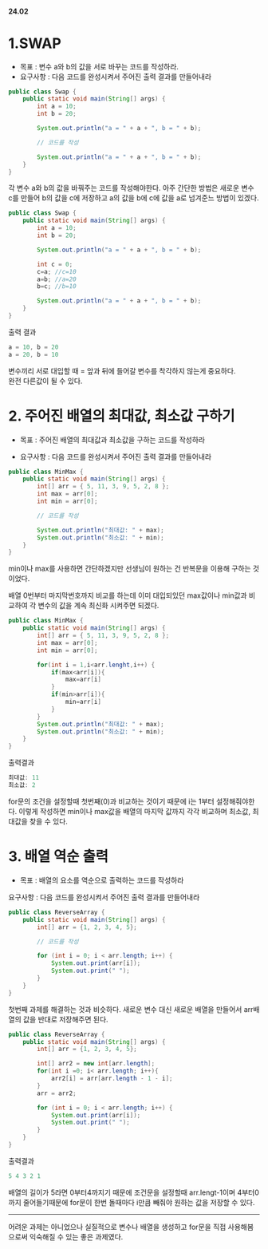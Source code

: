 #### 24.02
# 1.SWAP
- 목표 : 변수 a와 b의 값을 서로 바꾸는 코드를 작성하라.
- 요구사항 : 다음 코드를 완성시켜서 주어진 출력 결과를 만들어내라

```java
public class Swap {
    public static void main(String[] args) {
        int a = 10;
        int b = 20;

        System.out.println("a = " + a + ", b = " + b);

        // 코드를 작성

        System.out.println("a = " + a + ", b = " + b);
    }
}
```
각 변수 a와 b의 값을 바꿔주는 코드를 작성해야한다.
아주 간단한 방법은 새로운 변수 c를 만들어 b의 값을 c에 저장하고 a의 값을 b에 c에 값을 a로 넘겨준느 방법이 있겠다.
```java
public class Swap {
    public static void main(String[] args) {
        int a = 10;
        int b = 20;

        System.out.println("a = " + a + ", b = " + b);

        int c = 0;
        c=a; //c=10
        a=b; //a=20
        b=c; //b=10

        System.out.println("a = " + a + ", b = " + b);
    }
}
```
출력 결과
```java
a = 10, b = 20
a = 20, b = 10
```

변수끼리 서로 대입할 때 = 앞과 뒤에 들어갈 변수를 착각하지 않는게 중요하다.  
완전 다른값이 될 수 있다.

# 2. 주어진 배열의 최대값, 최소값 구하기

- 목표 : 주어진 배열의 최대값과 최소값을 구하는 코드를 작성하라

- 요구사항 : 다음 코드를 완성시켜서 주어진 출력 결과를 만들어내라
  
```java
public class MinMax {
    public static void main(String[] args) {
        int[] arr = { 5, 11, 3, 9, 5, 2, 8 };
        int max = arr[0];
        int min = arr[0];

        // 코드를 작성

        System.out.println("최대값: " + max);
        System.out.println("최소값: " + min);
    }
}
```
min이나 max를 사용하면 간단하겠지만 선생님이 원하는 건 반복문을 이용해 구하는 것이었다.

배열 0번부터 마지막번호까지 비교를 하는데 이미 대입되있던 max값이나 min값과 비교하여 각 변수의 값을 계속 최신화 시켜주면 되겠다.
```java
public class MinMax {
    public static void main(String[] args) {
        int[] arr = { 5, 11, 3, 9, 5, 2, 8 };
        int max = arr[0];
        int min = arr[0];

        for(int i = 1,i<arr.lenght,i++) {
            if(max<arr[i]){
                max=arr[i]
            }
            if(min>arr[i]){
                min=arr[i]
            }
        }
        System.out.println("최대값: " + max);
        System.out.println("최소값: " + min);
    }
}
```
출력결과
```java
최대값: 11
최소값: 2
```
for문의 조건을 설정할때 첫번째(0)과 비교하는 것이기 때문에 i는 1부터 설정해줘야한다.
이렇게 작성하면 min이나 max값을 배열의 마지막 값까지 각각 비교하며 최소값, 최대값을 찾을 수 있다.

# 3. 배열 역순 출력
- 목표 : 배열의 요소를 역순으로 출력하는 코드를 작성하라

요구사항 : 다음 코드를 완성시켜서 주어진 출력 결과를 만들어내라

```java
public class ReverseArray {
    public static void main(String[] args) {
        int[] arr = {1, 2, 3, 4, 5};

        // 코드를 작성

        for (int i = 0; i < arr.length; i++) {
            System.out.print(arr[i]);
            System.out.print(" ");
        }
    }
}
```
첫번째 과제를 해결하는 것과 비슷하다. 새로운 변수 대신 새로운 배열을 만들어서 arr배열의 값을 반대로 저장해주면 된다.
```java
public class ReverseArray {
    public static void main(String[] args) {
        int[] arr = {1, 2, 3, 4, 5};

        int[] arr2 = new int[arr.length];
        for(int i =0; i< arr.length; i++){
            arr2[i] = arr[arr.length - 1 - i];
        }
        arr = arr2;

        for (int i = 0; i < arr.length; i++) {
            System.out.print(arr[i]);
            System.out.print(" ");
        }
    }
}
```
출력결과
```java
5 4 3 2 1
```
배열의 길이가 5라면 0부터4까지기 때문에 조건문을 설정할때 arr.lengt-1이며 4부터0까지 줄어들기때문에 for문이 한번 돌때마다 i만큼 빼줘야 원하는 값을 저장할 수 있다.

---
어려운 과제는 아니었으나 실질적으로 변수나 배열을 생성하고 for문을 직접 사용해봄으로써 익숙해질 수 있는 좋은 과제였다.